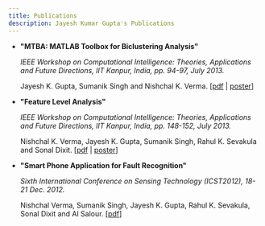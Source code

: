 ```yaml
---
title: Publications
description: Jayesh Kumar Gupta's Publications
---
```


- **"MTBA: MATLAB Toolbox for Biclustering Analysis"**

    _IEEE Workshop on Computational Intelligence: Theories, Applications and Future Directions, IIT Kanpur, India, pp. 94-97, July 2013._

    Jayesh K. Gupta, Sumanik Singh and Nishchal K. Verma.  [[pdf]() | [poster](/files/biclustposter.pdf)]

- **"Feature Level Analysis"**

    _IEEE Workshop on Computational Intelligence: Theories, Applications and Future Directions, IIT Kanpur, India, pp. 148-152, July 2013._

    Nishchal K. Verma, Jayesh K. Gupta, Sumanik Singh, Rahul K. Sevakula and Sonal Dixit.  [[pdf]() | [poster](/files/featureposter.pdf)]

- **"Smart Phone Application for Fault Recognition"**

    _Sixth International Conference on Sensing Technology (ICST2012), 18-21 Dec. 2012._

    Nishchal Verma, Sumanik Singh, Jayesh K. Gupta, Rahul K. Sevakula, Sonal Dixit and Al Salour.  [[pdf](/files/2012-ieee-safr.pdf )]

